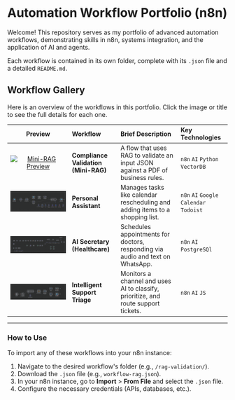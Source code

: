 # Automation Workflow Portfolio (n8n)

Welcome! This repository serves as my portfolio of advanced automation workflows, demonstrating skills in n8n, systems integration, and the application of AI and agents.

Each workflow is contained in its own folder, complete with its `.json` file and a detailed `README.md`.

## Workflow Gallery

Here is an overview of the workflows in this portfolio. Click the image or title to see the full details for each one.

| Preview | Workflow | Brief Description | Key Technologies |
| :---: | :--- | :--- | :--- |
| [![Mini-RAG Preview](./rag-validation/flow-preview.png)](./rag-validation/) | **Compliance Validation (Mini-RAG)** | A flow that uses RAG to validate an input JSON against a PDF of business rules. | `n8n` `AI` `Python` `VectorDB` |
| [![Personal Assistant Preview](./personal-assistant/flow-preview-assistant.png)](./personal-assistant/) | **Personal Assistant** | Manages tasks like calendar rescheduling and adding items to a shopping list. | `n8n` `AI` `Google Calendar` `Todoist` |
| [![AI Secretary Preview](./secretary/flow-preview-secretary.png)](./secretary/) | **AI Secretary (Healthcare)** | Schedules appointments for doctors, responding via audio and text on WhatsApp. | `n8n` `AI` `PostgreSQl` |
| [![Support Triage Preview](./support-classifier/flow-preview-support.png)](./support-classifier/) | **Intelligent Support Triage** | Monitors a channel and uses AI to classify, prioritize, and route support tickets. | `n8n` `AI` `JS` |

---

### How to Use
To import any of these workflows into your n8n instance:

1.  Navigate to the desired workflow's folder (e.g., `/rag-validation/`).
2.  Download the `.json` file (e.g., `workflow-rag.json`).
3.  In your n8n instance, go to **Import** > **From File** and select the `.json` file.
4.  Configure the necessary credentials (APIs, databases, etc.).
